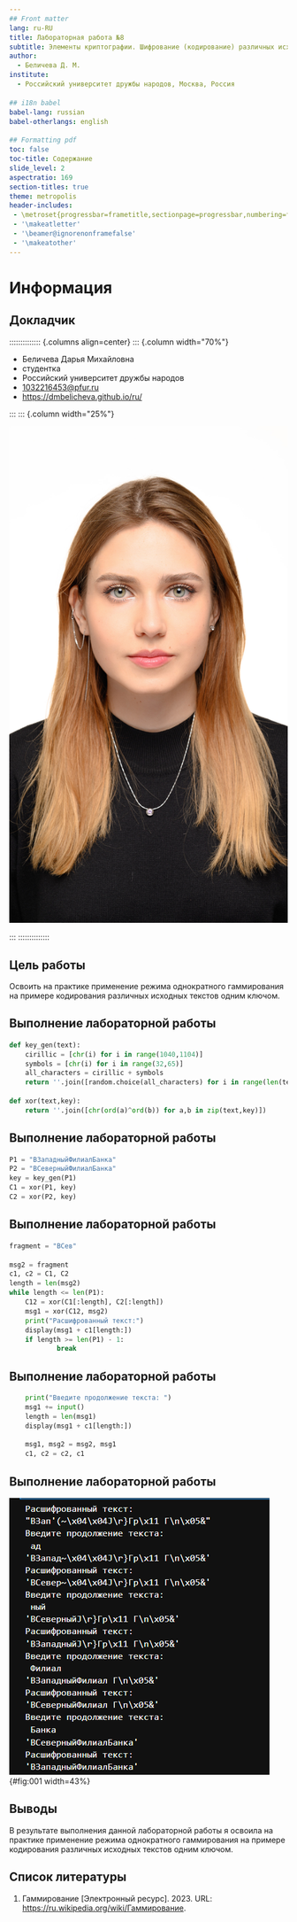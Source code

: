 ```yaml
---
## Front matter
lang: ru-RU
title: Лабораторная работа №8
subtitle: Элементы криптографии. Шифрование (кодирование) различных исходных текстов одним ключом
author:
  - Беличева Д. М.
institute:
  - Российский университет дружбы народов, Москва, Россия

## i18n babel
babel-lang: russian
babel-otherlangs: english

## Formatting pdf
toc: false
toc-title: Содержание
slide_level: 2
aspectratio: 169
section-titles: true
theme: metropolis
header-includes:
 - \metroset{progressbar=frametitle,sectionpage=progressbar,numbering=fraction}
 - '\makeatletter'
 - '\beamer@ignorenonframefalse'
 - '\makeatother'
---
```


# Информация

## Докладчик

:::::::::::::: {.columns align=center}
::: {.column width="70%"}

  * Беличева Дарья Михайловна
  * студентка
  * Российский университет дружбы народов
  * [1032216453@pfur.ru](mailto:1032216453@pfur.ru)
  * <https://dmbelicheva.github.io/ru/>

:::
::: {.column width="25%"}

![](./image/belicheva.jpg)

:::
::::::::::::::

## Цель работы

Освоить на практике применение режима однократного гаммирования
на примере кодирования различных исходных текстов одним ключом.

## Выполнение лабораторной работы

```Python
def key_gen(text):
    cirillic = [chr(i) for i in range(1040,1104)]
    symbols = [chr(i) for i in range(32,65)]
    all_characters = cirillic + symbols
    return ''.join([random.choice(all_characters) for i in range(len(text))])

def xor(text,key):
    return ''.join([chr(ord(a)^ord(b)) for a,b in zip(text,key)])
```

## Выполнение лабораторной работы

```Python
P1 = "ВЗападныйФилиалБанка"
P2 = "ВСеверныйФилиалБанка"
key = key_gen(P1)
C1 = xor(P1, key)
C2 = xor(P2, key)
```

## Выполнение лабораторной работы

```Python
fragment = "ВСев"

msg2 = fragment
c1, c2 = C1, C2
length = len(msg2)
while length <= len(P1):
    C12 = xor(C1[:length], C2[:length])
    msg1 = xor(C12, msg2) 
    print("Расшифрованный текст:")
    display(msg1 + c1[length:])
    if length >= len(P1) - 1:
            break
```

## Выполнение лабораторной работы

```Python
    print("Введите продолжение текста: ")
    msg1 += input()
    length = len(msg1)
    display(msg1 + c1[length:])
    
    msg1, msg2 = msg2, msg1
    c1, c2 = c2, c1
```

## Выполнение лабораторной работы

![Результат работы программы](image/1.png){#fig:001 width=43%}

## Выводы

В результате выполнения данной лабораторной работы я освоила на практике применение режима однократного гаммирования
на примере кодирования различных исходных текстов одним ключом.

## Список литературы

1. Гаммирование [Электронный ресурс]. 2023. URL: https://ru.wikipedia.org/wiki/Гаммирование.